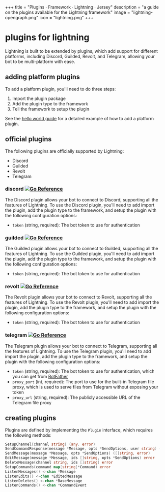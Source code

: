 +++
title = "Plugins · Framework · Lightning · Jersey"
description = "a guide on the plugins available for the Lightning framework"
image = "lightning-opengraph.png"
icon = "lightning.png"
+++

# plugins for lightning

Lightning is built to be extended by plugins, which add support for different
platforms, including Discord, Guilded, Revolt, and Telegram, allowing your bot
to be multi-platform with ease.

## adding platform plugins

To add a platform plugin, you'll need to do three steps:

1. Import the plugin package
2. Add the plugin type to the framework
3. Tell the framework to setup the plugin

See the [hello world guide](./hello-world) for a detailed example of how to add
a platform plugin.

## official plugins

The following plugins are officially supported by Lightning:

- Discord
- Guilded
- Revolt
- Telegram

### discord [![Go Reference](https://pkg.go.dev/badge/github.com/williamhorning/lightning/pkg/platforms/discord.svg)](https://pkg.go.dev/github.com/williamhorning/lightning/pkg/platforms/discord)

The Discord plugin allows your bot to connect to Discord, supporting all the
features of Lightning. To use the Discord plugin, you'll need to add import
the plugin, add the plugin type to the framework, and setup the plugin with the
following configuration options:

- `token` (string, required): The bot token to use for authentication

### guilded [![Go Reference](https://pkg.go.dev/badge/github.com/williamhorning/lightning/pkg/platforms/guilded.svg)](https://pkg.go.dev/github.com/williamhorning/lightning/pkg/platforms/guilded)

The Guilded plugin allows your bot to connect to Guilded, supporting all the
features of Lightning. To use the Guilded plugin, you'll need to add import
the plugin, add the plugin type to the framework, and setup the plugin with the
following configuration options:

- `token` (string, required): The bot token to use for authentication

### revolt [![Go Reference](https://pkg.go.dev/badge/github.com/williamhorning/lightning/pkg/platforms/revolt.svg)](https://pkg.go.dev/github.com/williamhorning/lightning/pkg/platforms/revolt)

The Revolt plugin allows your bot to connect to Revolt, supporting all the
features of Lightning. To use the Revolt plugin, you'll need to add import
the plugin, add the plugin type to the framework, and setup the plugin with the
following configuration options:

- `token` (string, required): The bot token to use for authentication

### telegram [![Go Reference](https://pkg.go.dev/badge/github.com/williamhorning/lightning/pkg/platforms/telegram.svg)](https://pkg.go.dev/github.com/williamhorning/lightning/pkg/platforms/telegram)

The Telegram plugin allows your bot to connect to Telegram, supporting all the
features of Lightning. To use the Telegram plugin, you'll need to add import
the plugin, add the plugin type to the framework, and setup the plugin with the
following configuration options:

- `token` (string, required): The bot token to use for authentication, which
  you can get from [BotFather](https://t.me/BotFather)
- `proxy_port` (int, required): The port to use for the built-in Telegram file
  proxy, which is used to serve files from Telegram without exposing your token
- `proxy_url` (string, required): The publicly accessible URL of the Telegram
  file proxy

## creating plugins

Plugins are defined by implementing the `Plugin` interface, which requires
the following methods:

```go
SetupChannel(channel string) (any, error)
SendCommandResponse(message *Message, opts *SendOptions, user string) ([]string, error)
SendMessage(message *Message, opts *SendOptions) ([]string, error)
EditMessage(message *Message, ids []string, opts *SendOptions) error
DeleteMessage(channel string, ids []string) error
SetupCommands(command map[string]*Command) error
ListenMessages() <-chan *Message
ListenEdits() <-chan *EditedMessage
ListenDeletes() <-chan *BaseMessage
ListenCommands() <-chan *CommandEvent
```
